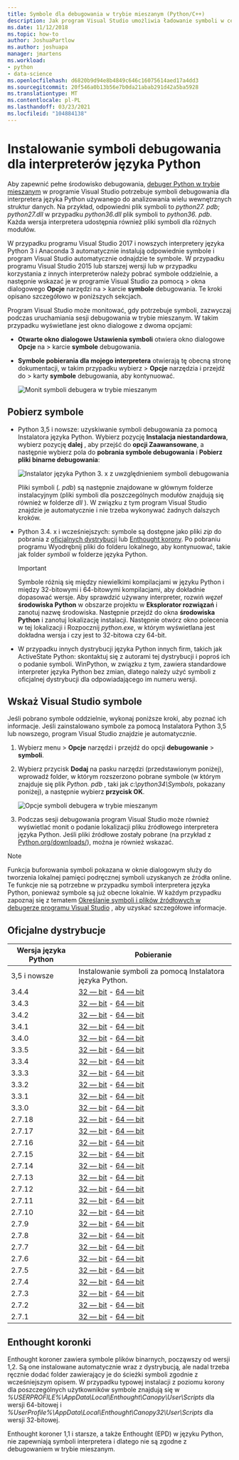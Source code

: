 ```yaml
---
title: Symbole dla debugowania w trybie mieszanym (Python/C++)
description: Jak program Visual Studio umożliwia ładowanie symboli w celu pełnego debugowania C++ i języka Python.
ms.date: 11/12/2018
ms.topic: how-to
author: JoshuaPartlow
ms.author: joshuapa
manager: jmartens
ms.workload:
- python
- data-science
ms.openlocfilehash: d6820b9d94e8b4849c646c16075614aed17a4dd3
ms.sourcegitcommit: 20f546a0b13b56e7b0da21abab291d42a5ba5928
ms.translationtype: MT
ms.contentlocale: pl-PL
ms.lasthandoff: 03/23/2021
ms.locfileid: "104884138"
---
```

# <a name="install-debugging-symbols-for-python-interpreters"></a>Instalowanie symboli debugowania dla interpreterów języka Python

Aby zapewnić pełne środowisko debugowania, [debuger Python w trybie mieszanym](debugging-mixed-mode-c-cpp-python-in-visual-studio.md) w programie Visual Studio potrzebuje symboli debugowania dla interpretera języka Python używanego do analizowania wielu wewnętrznych struktur danych. Na przykład, odpowiedni plik symboli to *python27. pdb*; *python27.dll* w przypadku *python36.dll* plik symboli to *python36. pdb*. Każda wersja interpretera udostępnia również pliki symboli dla różnych modułów.

W przypadku programu Visual Studio 2017 i nowszych interpretery języka Python 3 i Anaconda 3 automatycznie instalują odpowiednie symbole i program Visual Studio automatycznie odnajdzie te symbole. W przypadku programu Visual Studio 2015 lub starszej wersji lub w przypadku korzystania z innych interpreterów należy pobrać symbole oddzielnie, a następnie wskazać je w programie Visual Studio za pomocą  >  okna dialogowego **Opcje** narzędzi na   >  karcie **symbole** debugowania. Te kroki opisano szczegółowo w poniższych sekcjach.

Program Visual Studio może monitować, gdy potrzebuje symboli, zazwyczaj podczas uruchamiania sesji debugowania w trybie mieszanym. W takim przypadku wyświetlane jest okno dialogowe z dwoma opcjami:

- **Otwarte okno dialogowe Ustawienia symboli** otwiera okno dialogowe **Opcje** na   >  karcie **symbole** debugowania.
- **Symbole pobierania dla mojego interpretera** otwierają tę obecną stronę dokumentacji, w takim przypadku wybierz  >  **Opcje** narzędzia i przejdź do   >  karty **symbole** debugowania, aby kontynuować.

    ![Monit symboli debugera w trybie mieszanym](media/mixed-mode-debugging-symbols-required.png)

## <a name="download-symbols"></a>Pobierz symbole

- Python 3,5 i nowsze: uzyskiwanie symboli debugowania za pomocą Instalatora języka Python. Wybierz pozycję **Instalacja niestandardowa**, wybierz pozycję **dalej** , aby przejść do **opcji Zaawansowane**, a następnie wybierz pola do **pobrania symbole debugowania** i **Pobierz pliki binarne debugowania**:

    ![Instalator języka Python 3. x z uwzględnieniem symboli debugowania](media/mixed-mode-debugging-symbols-installer35.png)

    Pliki symboli (*. pdb*) są następnie znajdowane w głównym folderze instalacyjnym (pliki symboli dla poszczególnych modułów znajdują się również w folderze *dll* ). W związku z tym program Visual Studio znajdzie je automatycznie i nie trzeba wykonywać żadnych dalszych kroków.

- Python 3.4. x i wcześniejszych: symbole są dostępne jako pliki *zip* do pobrania z [oficjalnych dystrybucji](#official-distributions) lub [Enthought korony](#enthought-canopy). Po pobraniu programu Wyodrębnij pliki do folderu lokalnego, aby kontynuować, takie jak folder *symboli* w folderze języka Python.

    > [!Important]
    > Symbole różnią się między niewielkimi kompilacjami w języku Python i między 32-bitowymi i 64-bitowymi kompilacjami, aby dokładnie dopasować wersje. Aby sprawdzić używany interpreter, rozwiń *węzeł* **środowiska Python** w obszarze projektu w **Eksplorator rozwiązań** i zanotuj nazwę środowiska. Następnie przejdź do okna **środowiska Python**  i zanotuj lokalizację instalacji. Następnie otwórz okno polecenia w tej lokalizacji i Rozpocznij *python.exe*, w którym wyświetlana jest dokładna wersja i czy jest to 32-bitowa czy 64-bit.

- W przypadku innych dystrybucji języka Python innych firm, takich jak ActiveState Python: skontaktuj się z autorami tej dystrybucji i poproś ich o podanie symboli. WinPython, w związku z tym, zawiera standardowe interpreter języka Python bez zmian, dlatego należy użyć symboli z oficjalnej dystrybucji dla odpowiadającego im numeru wersji.

## <a name="point-visual-studio-to-the-symbols"></a>Wskaż Visual Studio symbole

Jeśli pobrano symbole oddzielnie, wykonaj poniższe kroki, aby poznać ich informacje. Jeśli zainstalowano symbole za pomocą Instalatora Python 3,5 lub nowszego, program Visual Studio znajdzie je automatycznie.

1. Wybierz menu   >  **Opcje** narzędzi i przejdź do opcji **debugowanie**  >  **symboli**.

1. Wybierz przycisk **Dodaj** na pasku narzędzi (przedstawionym poniżej), wprowadź folder, w którym rozszerzono pobrane symbole (w którym znajduje się plik *Python. pdb* , taki jak *c:\python34\Symbols*, pokazany poniżej), a następnie wybierz **przycisk OK**.

    ![Opcje symboli debugera w trybie mieszanym](media/mixed-mode-debugging-symbols.png)

1. Podczas sesji debugowania program Visual Studio może również wyświetlać monit o podanie lokalizacji pliku źródłowego interpretera języka Python. Jeśli pliki źródłowe zostały pobrane (na przykład z [Python.org/downloads/](https://www.python.org/downloads/)), można je również wskazać.

> [!Note]
> Funkcja buforowania symboli pokazana w oknie dialogowym służy do tworzenia lokalnej pamięci podręcznej symboli uzyskanych ze źródła online. Te funkcje nie są potrzebne w przypadku symboli interpretera języka Python, ponieważ symbole są już obecne lokalnie. W każdym przypadku zapoznaj się z tematem [Określanie symboli i plików źródłowych w debugerze programu Visual Studio](../debugger/specify-symbol-dot-pdb-and-source-files-in-the-visual-studio-debugger.md) , aby uzyskać szczegółowe informacje.

## <a name="official-distributions"></a>Oficjalne dystrybucje

| Wersja języka Python | Pobieranie |
| --- | --- |
| 3,5 i nowsze | Instalowanie symboli za pomocą Instalatora języka Python. |
| 3.4.4 | [32 — bit](https://www.python.org/ftp/python/3.4.4/python-3.4.4-pdb.zip)  -  [64 — bit](https://www.python.org/ftp/python/3.4.4/python-3.4.4.amd64-pdb.zip) |
| 3.4.3 | [32 — bit](https://www.python.org/ftp/python/3.4.3/python-3.4.3-pdb.zip)  -  [64 — bit](https://www.python.org/ftp/python/3.4.3/python-3.4.3.amd64-pdb.zip) |
| 3.4.2 | [32 — bit](https://www.python.org/ftp/python/3.4.2/python-3.4.2-pdb.zip)  -  [64 — bit](https://www.python.org/ftp/python/3.4.2/python-3.4.2.amd64-pdb.zip) |
| 3.4.1 | [32 — bit](https://www.python.org/ftp/python/3.4.1/python-3.4.1-pdb.zip)  -  [64 — bit](https://www.python.org/ftp/python/3.4.1/python-3.4.1.amd64-pdb.zip) |
| 3.4.0 | [32 — bit](https://www.python.org/ftp/python/3.4.0/python-3.4.0-pdb.zip)  -  [64 — bit](https://www.python.org/ftp/python/3.4.0/python-3.4.0.amd64-pdb.zip) |
| 3.3.5 | [32 — bit](https://www.python.org/ftp/python/3.3.5/python-3.3.5-pdb.zip)  -  [64 — bit](https://www.python.org/ftp/python/3.3.5/python-3.3.5.amd64-pdb.zip) |
| 3.3.4 | [32 — bit](https://www.python.org/ftp/python/3.3.4/python-3.3.4-pdb.zip)  -  [64 — bit](https://www.python.org/ftp/python/3.3.4/python-3.3.4.amd64-pdb.zip) |
| 3.3.3 | [32 — bit](https://www.python.org/ftp/python/3.3.3/python-3.3.3-pdb.zip)  -  [64 — bit](https://www.python.org/ftp/python/3.3.3/python-3.3.3.amd64-pdb.zip) |
| 3.3.2 | [32 — bit](https://www.python.org/ftp/python/3.3.2/python-3.3.2-pdb.zip)  -  [64 — bit](https://www.python.org/ftp/python/3.3.2/python-3.3.2.amd64-pdb.zip) |
| 3.3.1 | [32 — bit](https://www.python.org/ftp/python/3.3.1/python-3.3.1-pdb.zip)  -  [64 — bit](https://www.python.org/ftp/python/3.3.1/python-3.3.1.amd64-pdb.zip) |
| 3.3.0 | [32 — bit](https://www.python.org/ftp/python/3.3.0/python-3.3.0-pdb.zip)  -  [64 — bit](https://www.python.org/ftp/python/3.3.0/python-3.3.0.amd64-pdb.zip) |
| 2.7.18 | [32 — bit](https://www.python.org/ftp/python/2.7.18/python-2.7.18-pdb.zip)  -  [64 — bit](https://www.python.org/ftp/python/2.7.18/python-2.7.18.amd64-pdb.zip) |
| 2.7.17 | [32 — bit](https://www.python.org/ftp/python/2.7.17/python-2.7.17-pdb.zip)  -  [64 — bit](https://www.python.org/ftp/python/2.7.17/python-2.7.17.amd64-pdb.zip) |
| 2.7.16 | [32 — bit](https://www.python.org/ftp/python/2.7.16/python-2.7.16-pdb.zip)  -  [64 — bit](https://www.python.org/ftp/python/2.7.16/python-2.7.16.amd64-pdb.zip) |
| 2.7.15 | [32 — bit](https://www.python.org/ftp/python/2.7.15/python-2.7.15-pdb.zip)  -  [64 — bit](https://www.python.org/ftp/python/2.7.15/python-2.7.15.amd64-pdb.zip) |
| 2.7.14 | [32 — bit](https://www.python.org/ftp/python/2.7.14/python-2.7.14-pdb.zip)  -  [64 — bit](https://www.python.org/ftp/python/2.7.14/python-2.7.14.amd64-pdb.zip) |
| 2.7.13 | [32 — bit](https://www.python.org/ftp/python/2.7.13/python-2.7.13-pdb.zip)  -  [64 — bit](https://www.python.org/ftp/python/2.7.13/python-2.7.13.amd64-pdb.zip) |
| 2.7.12 | [32 — bit](https://www.python.org/ftp/python/2.7.12/python-2.7.12-pdb.zip)  -  [64 — bit](https://www.python.org/ftp/python/2.7.12/python-2.7.12.amd64-pdb.zip) |
| 2.7.11 | [32 — bit](https://www.python.org/ftp/python/2.7.11/python-2.7.11-pdb.zip)  -  [64 — bit](https://www.python.org/ftp/python/2.7.11/python-2.7.11.amd64-pdb.zip) |
| 2.7.10 | [32 — bit](https://www.python.org/ftp/python/2.7.10/python-2.7.10-pdb.zip)  -  [64 — bit](https://www.python.org/ftp/python/2.7.10/python-2.7.10.amd64-pdb.zip) |
| 2.7.9 | [32 — bit](https://www.python.org/ftp/python/2.7.9/python-2.7.9-pdb.zip)  -  [64 — bit](https://www.python.org/ftp/python/2.7.9/python-2.7.9.amd64-pdb.zip) |
| 2.7.8 | [32 — bit](https://www.python.org/ftp/python/2.7.8/python-2.7.8-pdb.zip)  -  [64 — bit](https://www.python.org/ftp/python/2.7.8/python-2.7.8.amd64-pdb.zip) |
| 2.7.7 | [32 — bit](https://www.python.org/ftp/python/2.7.7/python-2.7.7-pdb.zip)  -  [64 — bit](https://www.python.org/ftp/python/2.7.7/python-2.7.7.amd64-pdb.zip) |
| 2.7.6 | [32 — bit](https://www.python.org/ftp/python/2.7.6/python-2.7.6-pdb.zip)  -  [64 — bit](https://www.python.org/ftp/python/2.7.6/python-2.7.6.amd64-pdb.zip) |
| 2.7.5 | [32 — bit](https://www.python.org/ftp/python/2.7.5/python-2.7.5-pdb.zip)  -  [64 — bit](https://www.python.org/ftp/python/2.7.5/python-2.7.5.amd64-pdb.zip) |
| 2.7.4 | [32 — bit](https://www.python.org/ftp/python/2.7.4/python-2.7.4-pdb.zip)  -  [64 — bit](https://www.python.org/ftp/python/2.7.4/python-2.7.4.amd64-pdb.zip) |
| 2.7.3 | [32 — bit](https://www.python.org/ftp/python/2.7.3/python-2.7.3-pdb.zip)  -  [64 — bit](https://www.python.org/ftp/python/2.7.3/python-2.7.3.amd64-pdb.zip) |
| 2.7.2 | [32 — bit](https://www.python.org/ftp/python/2.7.2/python-2.7.2-pdb.zip)  -  [64 — bit](https://www.python.org/ftp/python/2.7.2/python-2.7.2.amd64-pdb.zip) |
| 2.7.1 | [32 — bit](https://www.python.org/ftp/python/2.7.1/python-2.7.1-pdb.zip)  -  [64 — bit](https://www.python.org/ftp/python/2.7.1/python-2.7.1.amd64-pdb.zip) |

## <a name="enthought-canopy"></a>Enthought koronki

Enthought koroner zawiera symbole plików binarnych, począwszy od wersji 1,2. Są one instalowane automatycznie wraz z dystrybucją, ale nadal trzeba ręcznie dodać folder zawierający je do ścieżki symboli zgodnie z wcześniejszym opisem. W przypadku typowej instalacji z poziomu korony dla poszczególnych użytkowników symbole znajdują się w *%USERPROFILE%\AppData\Local\Enthought\Canopy\User\Scripts* dla wersji 64-bitowej i *%UserProfile%\AppData\Local\Enthought\Canopy32\User\Scripts* dla wersji 32-bitowej.

Enthought koroner 1,1 i starsze, a także Enthought (EPD) w języku Python, nie zapewniają symboli interpretera i dlatego nie są zgodne z debugowaniem w trybie mieszanym.
